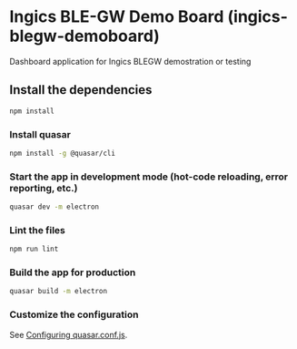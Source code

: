 # Ingics BLE-GW Demo Board (ingics-blegw-demoboard)

Dashboard application for Ingics BLEGW demostration or testing

## Install the dependencies
```bash
npm install
```

### Install quasar
```bash
npm install -g @quasar/cli
```


### Start the app in development mode (hot-code reloading, error reporting, etc.)
```bash
quasar dev -m electron
```

### Lint the files
```bash
npm run lint
```

### Build the app for production
```bash
quasar build -m electron
```

### Customize the configuration
See [Configuring quasar.conf.js](https://quasar.dev/quasar-cli/quasar-conf-js).
